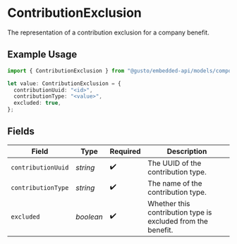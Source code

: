 # ContributionExclusion

The representation of a contribution exclusion for a company benefit.

## Example Usage

```typescript
import { ContributionExclusion } from "@gusto/embedded-api/models/components/contributionexclusion.js";

let value: ContributionExclusion = {
  contributionUuid: "<id>",
  contributionType: "<value>",
  excluded: true,
};
```

## Fields

| Field                                                        | Type                                                         | Required                                                     | Description                                                  |
| ------------------------------------------------------------ | ------------------------------------------------------------ | ------------------------------------------------------------ | ------------------------------------------------------------ |
| `contributionUuid`                                           | *string*                                                     | :heavy_check_mark:                                           | The UUID of the contribution type.                           |
| `contributionType`                                           | *string*                                                     | :heavy_check_mark:                                           | The name of the contribution type.                           |
| `excluded`                                                   | *boolean*                                                    | :heavy_check_mark:                                           | Whether this contribution type is excluded from the benefit. |